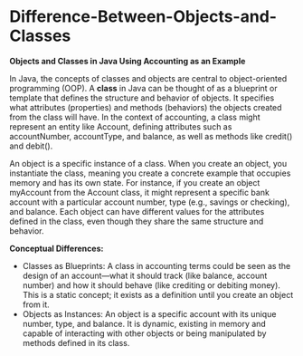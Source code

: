# Difference-Between-Objects-and-Classes

**Objects and Classes in Java Using Accounting as an Example**

In Java, the concepts of classes and objects are central to object-oriented programming (OOP). A **class** in Java can be thought of as a blueprint or template that defines the structure and behavior of objects. It specifies what attributes (properties) and methods (behaviors) the objects created from the class will have. In the context of accounting, a class might represent an entity like Account, defining attributes such as accountNumber, accountType, and balance, as well as methods like credit() and debit().

An object is a specific instance of a class. When you create an object, you instantiate the class, meaning you create a concrete example that occupies memory and has its own state. For instance, if you create an object myAccount from the Account class, it might represent a specific bank account with a particular account number, type (e.g., savings or checking), and balance. Each object can have different values for the attributes defined in the class, even though they share the same structure and behavior.

**Conceptual Differences:**

- Classes as Blueprints: A class in accounting terms could be seen as the design of an account—what it should track (like balance, account number) and how it should behave (like crediting or debiting money). This is a static concept; it exists as a definition until you create an object from it.
- Objects as Instances: An object is a specific account with its unique number, type, and balance. It is dynamic, existing in memory and capable of interacting with other objects or being manipulated by methods defined in its class.
